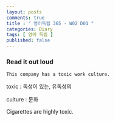 ```yaml
---
layout: posts
comments: true
title : " 영어독립 365 - W02 D01 "
categories: Diary
tags: [ 영어 독립 ]
published: false
---
```


### Read it out loud

```text
This company has a toxic work culture.
```

toxic
 : 독성이 있는, 유독성의

culture
 : 문화

Cigarettes are highly toxic.
